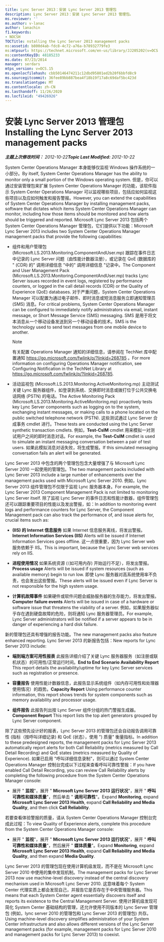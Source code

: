 ```yaml
---
title: Lync Server 2013：安装 Lync Server 2013 管理包
description: Lync Server 2013：安装 Lync Server 2013 管理包。
ms.reviewer: ''
ms.author: v-lanac
author: lanachin
f1.keywords:
- NOCSH
TOCTitle: nstalling the Lync Server 2013 management packs
ms:assetid: b800d4ab-fdc8-4c72-a76a-b78932779fe3
ms:mtpsurl: https://technet.microsoft.com/en-us/library/JJ205202(v=OCS.15)
ms:contentKeyID: 48185233
ms.date: 07/23/2014
manager: serdars
mtps_version: v=OCS.15
ms.openlocfilehash: cbb50146474211c12dbd95801ed2b20f6bbfd8c9
ms.sourcegitcommit: 36fee89bb887bea4f18b19f17a8c69daf5bc423d
ms.translationtype: MT
ms.contentlocale: zh-CN
ms.lasthandoff: 11/26/2020
ms.locfileid: "49426926"
---
```

# <a name="installing-the-lync-server-2013-management-packs"></a><span data-ttu-id="afeb3-103">安装 Lync Server 2013 管理包</span><span class="sxs-lookup"><span data-stu-id="afeb3-103">Installing the Lync Server 2013 management packs</span></span>

<div data-xmlns="http://www.w3.org/1999/xhtml">

<div class="topic" data-xmlns="http://www.w3.org/1999/xhtml" data-msxsl="urn:schemas-microsoft-com:xslt" data-cs="https://msdn.microsoft.com/">

<div data-asp="https://msdn2.microsoft.com/asp">



</div>

<div id="mainSection">

<div id="mainBody"><span data-ttu-id="afeb3-104">

<span> </span></span><span class="sxs-lookup"><span data-stu-id="afeb3-104">

<span> </span></span></span>

<span data-ttu-id="afeb3-105">_**主题上次修改时间：** 2012-10-22_</span><span class="sxs-lookup"><span data-stu-id="afeb3-105">_**Topic Last Modified:** 2012-10-22_</span></span>

<span data-ttu-id="afeb3-106">System Center Operations Manager 本身能够仅监视 Windows 操作系统的一小部分。</span><span class="sxs-lookup"><span data-stu-id="afeb3-106">By itself, System Center Operations Manager has the ability to monitor only a small portion of the Windows operating system.</span></span> <span data-ttu-id="afeb3-107">但是，你可以通过安装管理包来扩展 System Center Operations Manager 的功能，该软件指示 System Center Operations Manager 可以监视哪些项目，包括应如何监视这些项目以及应如何触发和报告警报。</span><span class="sxs-lookup"><span data-stu-id="afeb3-107">However, you can extend the capabilities of System Center Operations Manager by installing management packs, software that dictates which items System Center Operations Manager can monitor, including how those items should be monitored and how alerts should be triggered and reported.</span></span> <span data-ttu-id="afeb3-108">Microsoft Lync Server 2013 包括两个 System Center Operations Manager 管理包，它们提供以下功能：</span><span class="sxs-lookup"><span data-stu-id="afeb3-108">Microsoft Lync Server 2013 includes two System Center Operations Manager management packs that provide the following capabilities:</span></span>

  - <span data-ttu-id="afeb3-109">组件和用户管理包 (Microsoft.LS.2013.Monitoring.ComponentAndUser.mp) 跟踪在事件日志中记录的 Lync Server 问题（由性能计数器注册），或记录在 QoE (数据库的 " (CDR) 的" 调用详细信息 "中的" 调用详细信息 "记录中。</span><span class="sxs-lookup"><span data-stu-id="afeb3-109">The Component and User Management Pack (Microsoft.LS.2013.Monitoring.ComponentAndUser.mp) tracks Lync Server issues recorded in event logs, registered by performance counters, or logged in the call detail records (CDR) or the Quality of Experience (QoE) databases.</span></span> <span data-ttu-id="afeb3-110">对于严重问题，System Center Operations Manager 可以配置为通过电子邮件、即时消息或短消息服务立即通知管理员 (SMS) 消息。</span><span class="sxs-lookup"><span data-stu-id="afeb3-110">For critical problems, System Center Operations Manager can be configured to immediately notify administrators via email, instant message, or Short Message Service (SMS) messaging.</span></span> <span data-ttu-id="afeb3-111">SMS 是用于将文本消息从一个移动设备发送到另一个移动设备的技术。</span><span class="sxs-lookup"><span data-stu-id="afeb3-111">SMS is the technology used to send text messages from one mobile device to another.</span></span>
    
    <div>
    

    > [!NOTE]  
    > <span data-ttu-id="afeb3-112">有关配置 Operations Manager 通知的详细信息，请参阅在 TechNet 库中配置通知 <A class=uri href="https://go.microsoft.com/fwlink/p/?linkid=268785">https://go.microsoft.com/fwlink/p/?linkid=268785</A> 。</span><span class="sxs-lookup"><span data-stu-id="afeb3-112">For more information on configuring Operations Manager notification, see Configuring Notification in the TechNet Library at <A class=uri href="https://go.microsoft.com/fwlink/p/?linkid=268785">https://go.microsoft.com/fwlink/p/?linkid=268785</A>.</span></span>

    
    </div>

  - <span data-ttu-id="afeb3-113">活动监视包 (Microsoft.LS.2013.Monitoring.ActiveMonitoring.mp) 主动测试关键 Lync 服务器组件，如登录到系统、交换即时消息或拨打位于公共交换电话网络 (PSTN) 的电话。</span><span class="sxs-lookup"><span data-stu-id="afeb3-113">The Active Monitoring Pack (Microsoft.LS.2013.Monitoring.ActiveMonitoring.mp) proactively tests key Lync Server components such as logging on to the system, exchanging instant messages, or making calls to a phone located on the public switched telephone network (PSTN).</span></span> <span data-ttu-id="afeb3-114">这些测试通过 Lync Server 合成事务 cmdlet 进行。</span><span class="sxs-lookup"><span data-stu-id="afeb3-114">These tests are conducted using the Lync Server synthetic transaction cmdlets.</span></span> <span data-ttu-id="afeb3-115">例如，**Test-CsIM** cmdlet 用来模拟一对测试用户之间的即时消息对话。</span><span class="sxs-lookup"><span data-stu-id="afeb3-115">For example, the **Test-CsIM** cmdlet is used to simulate an instant messaging conversation between a pair of test users.</span></span> <span data-ttu-id="afeb3-116">如果此模拟消息对话失败，将生成警报。</span><span class="sxs-lookup"><span data-stu-id="afeb3-116">If this simulated messaging conversation fails an alert will be generated.</span></span>

<span data-ttu-id="afeb3-117">Lync Server 2013 中包含的两个管理包包含大量增强了与 Microsoft Lync Server 2010 一起使用的管理包。</span><span class="sxs-lookup"><span data-stu-id="afeb3-117">The two management packs included with Lync Server 2013 include a large number of enhancements over the management packs used with Microsoft Lync Server 2010.</span></span> <span data-ttu-id="afeb3-118">例如，Lync Server 2013 组件管理包不仅限于监视 Lync 服务器本身。</span><span class="sxs-lookup"><span data-stu-id="afeb3-118">For example, the Lync Server 2013 Component Management Pack is not limited to monitoring Lync Server itself.</span></span> <span data-ttu-id="afeb3-119">除了监视 Lync Server 的事件日志和性能计数器，组件管理包还可以跟踪重要项目的性能以及发出警报，如：</span><span class="sxs-lookup"><span data-stu-id="afeb3-119">In addition to monitoring event logs and performance counters for Lync Server, the Component Management pack can also track the performance of, and issue alerts for, crucial items such as:</span></span>

  - <span data-ttu-id="afeb3-120">**(IIS) 的 Internet 信息服务**   如果 Internet 信息服务离线，将发出警报。</span><span class="sxs-lookup"><span data-stu-id="afeb3-120">**Internet Information Services (IIS)**   Alerts will be issued if Internet Information Services goes offline.</span></span> <span data-ttu-id="afeb3-121">这一点很重要，因为 Lync Server web 服务依赖于 IIS。</span><span class="sxs-lookup"><span data-stu-id="afeb3-121">This is important, because the Lync Server web services rely on IIS.</span></span>

  - <span data-ttu-id="afeb3-122">**进程使用情况**   如果系统资源 (（如可用内存) 开始运行不足），将发出警报。</span><span class="sxs-lookup"><span data-stu-id="afeb3-122">**Process usage**   Alerts will be issued if system resources (such as available memory) begin to run low.</span></span> <span data-ttu-id="afeb3-123">即使 Lync 服务器对高系统使用率不负责，也会发出这些警报。</span><span class="sxs-lookup"><span data-stu-id="afeb3-123">These alerts will be issued even if Lync Server is not responsible for the high system usage.</span></span>

  - <span data-ttu-id="afeb3-124">**计算机故障事件**   如果硬件或软件问题会威胁服务器的生存能力，将发出警报。</span><span class="sxs-lookup"><span data-stu-id="afeb3-124">**Computer failure events**   Alerts will be issued in case of a hardware or software issue that threatens the viability of a server.</span></span> <span data-ttu-id="afeb3-125">例如，如果服务器似乎存在遇到硬盘故障的危险，则将通知 Lync 服务器管理员。</span><span class="sxs-lookup"><span data-stu-id="afeb3-125">For example, Lync Server administrators will be notified if a server appears to be in danger of experiencing a hard disk failure.</span></span>

<span data-ttu-id="afeb3-126">新的管理包还具有增强的报告功能。</span><span class="sxs-lookup"><span data-stu-id="afeb3-126">The new management packs also feature enhanced reporting.</span></span> <span data-ttu-id="afeb3-127">Lync Server 2013 的新报告包括：</span><span class="sxs-lookup"><span data-stu-id="afeb3-127">New reports for Lync Server 2013 include:</span></span>

  - <span data-ttu-id="afeb3-128">**端到端方案可用性报表**   此报告详细介绍了关键 Lync 服务器服务（如注册或联机状态）的可用性/正常运行时间。</span><span class="sxs-lookup"><span data-stu-id="afeb3-128">**End to End Scenario Availability Report**   This report details the availability/uptime for key Lync Server services such as registration or presence.</span></span>

  - <span data-ttu-id="afeb3-129">**容量报告**   使用性能计数器信息，此报告显示系统组件（如内存可用性和处理器使用情况）的趋势。</span><span class="sxs-lookup"><span data-stu-id="afeb3-129">**Capacity Report**   Using performance counter information, this report shows trends for system components such as memory availability and processor usage.</span></span>

  - <span data-ttu-id="afeb3-130">**组件报告**   此报告列出按 Lync Server 组件分组的热门警报生成器。</span><span class="sxs-lookup"><span data-stu-id="afeb3-130">**Component Report**   This report lists the top alert generators grouped by Lync Server component.</span></span>

<span data-ttu-id="afeb3-131">除了这些预先设计好的报表，Lync Server 2013 的管理包还会自动报告调用可靠性 (指标（按呼叫详细记录) 和 QoE (状态），使用 ") 质量" 衡量指标。</span><span class="sxs-lookup"><span data-stu-id="afeb3-131">In addition to these predesigned reports, the management packs for Lync Server 2013 automatically report alerts for both Call Reliability (metrics measured by Call Detail Recording) and QoE states (metrics measured by Quality of Experience).</span></span> <span data-ttu-id="afeb3-132">如果已启用 "呼叫详细信息录制"，则可以通过 System Center Operations Manager 控制台完成以下过程来查看呼叫可靠性警报：</span><span class="sxs-lookup"><span data-stu-id="afeb3-132">If you have enabled Call Detail Recording, you can review Call Reliability alerts by completing the following procedure from the System Center Operations Manager console:</span></span>

  - <span data-ttu-id="afeb3-133">展开 " **监视**"，展开 " **Microsoft Lync Server 2013 运行状况**"，展开 " **呼叫可靠性和媒体质量**"，然后单击 " **调用可靠性**"。</span><span class="sxs-lookup"><span data-stu-id="afeb3-133">Expand **Monitoring**, expand **Microsoft Lync Server 2013 Health**, expand **Call Reliability and Media Quality**, and then click **Call Reliability**.</span></span>

<span data-ttu-id="afeb3-134">若要查看体验警报的质量，请从 System Center Operations Manager 控制台完成此过程：</span><span class="sxs-lookup"><span data-stu-id="afeb3-134">To view Quality of Experience alerts, complete this procedure from the System Center Operations Manager console:</span></span>

  - <span data-ttu-id="afeb3-135">展开 " **监视**"，展开 " **Microsoft Lync Server 2013 运行状况**"，展开 " **呼叫可靠性和媒体质量**"，然后展开 " **媒体质量**"。</span><span class="sxs-lookup"><span data-stu-id="afeb3-135">Expand **Monitoring**, expand **Microsoft Lync Server 2013 Health**, expand **Call Reliability and Media Quality**, and then expand **Media Quality**.</span></span>

<span data-ttu-id="afeb3-136">Lync Server 2013 的管理包现在使用计算机级发现，而不是在 Microsoft Lync Server 2010 中使用的集中发现机制。</span><span class="sxs-lookup"><span data-stu-id="afeb3-136">The management packs for Lync Server 2013 now use machine-level discovery instead of the central discovery mechanism used in Microsoft Lync Server 2010.</span></span> <span data-ttu-id="afeb3-137">这意味着每个 System Center 代理实质上都会发现自己，并报告它是否存在于中央管理服务器。</span><span class="sxs-lookup"><span data-stu-id="afeb3-137">This means that each System Center agent essentially discovers itself and reports its existence to the Central Management Server.</span></span> <span data-ttu-id="afeb3-138">使用计算机级发现可简化 System Center 基础结构的管理，还允许使用不同版本的 Lync Server 管理包 (例如，lync server 2010 的管理包和 Lync Server 2013 的管理包) 共存。</span><span class="sxs-lookup"><span data-stu-id="afeb3-138">Using machine-level discovery simplifies administration of your System Center infrastructure and also allows different versions of the Lync Server management packs (for example, management packs for Lync Server 2010 and management packs for Lync Server 2013) to coexist.</span></span>

<span data-ttu-id="afeb3-139"></div>

<span> </span>

</div>

</div>

</span><span class="sxs-lookup"><span data-stu-id="afeb3-139"></div>

<span> </span>

</div>

</div>

</span></span></div>

